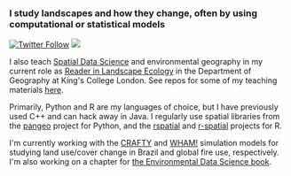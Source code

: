 ### I study landscapes and how they change, often by using computational or statistical models

[![Twitter Follow](https://img.shields.io/twitter/follow/jamesmillington?style=social)](https://twitter.com/jamesmillington) [![](https://img.shields.io/badge/visit-website-yellow?style=flat)](https://www.landscapemodelling.net)

I also teach [Spatial Data Science](https://kingsgeocomputation.org/teaching/sds/) and environmental geography in my current role as [Reader in Landscape Ecology](https://www.kcl.ac.uk/people/james-millington) in the Department of Geography at King's College London. See repos for some of my teaching materials [here](https://github.com/stars/jamesdamillington/lists/jm-teaching). 

Primarily, Python and R are my languages of choice, but I have previously used C++ and can hack away in Java. I regularly use spatial libraries from the [pangeo](https://pangeo.io/) project for Python, and the [rspatial](https://rspatial.org) and [r-spatial](https://r-spatial.org/) projects for R. 

I'm currently working with the [CRAFTY](https://github.com/stars/jamesdamillington/lists/crafty) and [WHAM!](https://github.com/jamesdamillington/Wildfire_Human_Agency_Model) simulation models for studying land use/cover change in Brazil and global fire use, respectively. I'm also working on a chapter for [the Environmental Data Science book](https://the-environmental-ds-book.netlify.app). 


<!--
**jamesdamillington/jamesdamillington** is a ✨ _special_ ✨ repository because its `README.md` (this file) appears on your GitHub profile.

Here are some ideas to get you started:

- 🔭 I’m currently working on ...
- 🌱 I’m currently learning ...
- 👯 I’m looking to collaborate on ...
- 🤔 I’m looking for help with ...
- 💬 Ask me about ...
- 📫 How to reach me: ...
- 😄 Pronouns: ...
- ⚡ Fun fact: ...
-->
